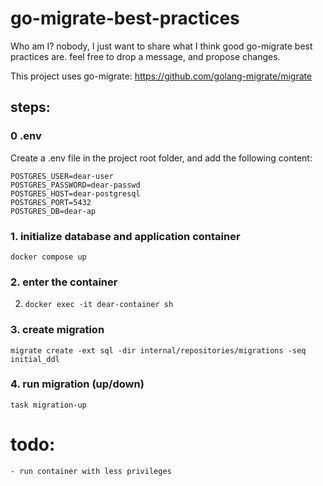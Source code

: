 
# go-migrate-best-practices

Who am I? nobody, I just want to share what I think good go-migrate best practices are. feel free to drop a message, and propose changes.

This project uses go-migrate: https://github.com/golang-migrate/migrate

## steps:

### 0 .env

Create a .env file in the project root folder, and add the following content:

```
POSTGRES_USER=dear-user
POSTGRES_PASSWORD=dear-passwd
POSTGRES_HOST=dear-postgresql
POSTGRES_PORT=5432
POSTGRES_DB=dear-ap
```

### 1. initialize database and application container

`docker compose up`

### 2. enter the container

2. `docker exec -it dear-container sh`

### 3. create migration

`migrate create -ext sql -dir internal/repositories/migrations -seq initial_ddl`

###  4. run migration (up/down)

`task migration-up`

# todo:

```
- run container with less privileges
```
